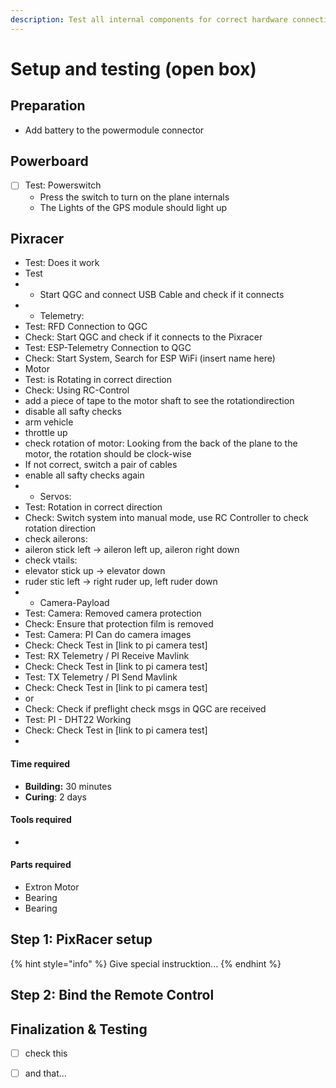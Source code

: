 ```yaml
---
description: Test all internal components for correct hardware connectivity
---
```


# Setup and testing \(open box\)

## Preparation

* Add battery to the powermodule connector

## Powerboard

* [ ] Test: Powerswitch
  * Press the switch to turn on the plane internals
  * The Lights of the GPS module should light up

## Pixracer

* Test: Does it work
* Test
* * Start QGC and connect USB Cable and check if it connects
* * Telemetry:
* Test: RFD Connection to QGC
* Check: Start QGC and check if it connects to the Pixracer
* Test: ESP-Telemetry Connection to QGC
* Check: Start System, Search for ESP WiFi \(insert name here\)
* Motor
* Test: is Rotating in correct direction
* Check: Using RC-Control
* add a piece of tape to the motor shaft to see the rotationdirection
* disable all safty checks
* arm vehicle 
* throttle up 
* check rotation of motor: Looking from the back of the plane to the motor, the rotation should be clock-wise
* If not correct, switch a pair of cables
* enable all safty checks again
* * Servos:
* Test: Rotation in correct direction
* Check: Switch system into manual mode, use RC Controller to check rotation direction
* check ailerons:
* aileron stick left -&gt; aileron left up, aileron right down
* check vtails:
* elevator stick up -&gt; elevator down
* ruder stic left -&gt; right ruder up, left ruder down
* * Camera-Payload
* Test: Camera: Removed camera protection
* Check: Ensure that protection film is removed
* Test: Camera: PI Can do camera images
* Check: Check Test in \[link to pi camera test\]
* Test: RX Telemetry / PI Receive Mavlink
* Check: Check Test in \[link to pi camera test\]
* Test: TX Telemetry / PI Send Mavlink
* Check: Check Test in \[link to pi camera test\]
* or
* Check: Check if preflight check msgs in QGC are received
* Test: PI - DHT22 Working
* Check: Check Test in \[link to pi camera test\]
* 
#### Time required

* **Building:** 30 minutes
* **Curing**: 2 days

#### Tools required

* 
#### Parts required

* Extron Motor
* Bearing
* Bearing

## Step 1: PixRacer setup



{% hint style="info" %}
Give special instrucktion... 
{% endhint %}

## Step 2: Bind the Remote Control





## Finalization & Testing



* [ ] check this
* [ ] and that...

